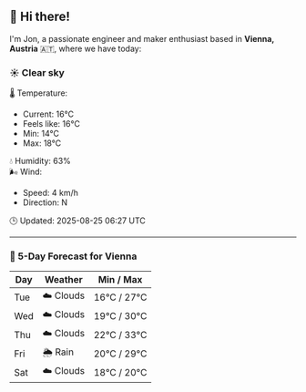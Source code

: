 ## 👋 Hi there!

I'm Jon, a passionate engineer and maker enthusiast based in **Vienna, Austria** 🇦🇹, where we have today:

### ☀️ Clear sky 

🌡️ Temperature: 
* Current: 16°C
* Feels like: 16°C
* Min: 14°C 
* Max: 18°C  

💧 Humidity: 63%  
🌬️ Wind: 
* Speed: 4 km/h 
* Direction: N  

🕒 Updated: 2025-08-25 06:27 UTC

---

### 📅 5-Day Forecast for Vienna

| Day | Weather | Min / Max |
|-----|---------|------------|
| Tue | ☁️ Clouds | 16°C / 27°C |
| Wed | ☁️ Clouds | 19°C / 30°C |
| Thu | ☁️ Clouds | 22°C / 33°C |
| Fri | 🌦️ Rain | 20°C / 29°C |
| Sat | ☁️ Clouds | 18°C / 20°C |

